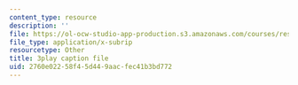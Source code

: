 ```yaml
---
content_type: resource
description: ''
file: https://ol-ocw-studio-app-production.s3.amazonaws.com/courses/res-15-003-shaping-the-future-of-work-15-662x-spring-2016/2760e02258f45d449aacfec41b3bd772_l-bSkqJ6ytE.vtt
file_type: application/x-subrip
resourcetype: Other
title: 3play caption file
uid: 2760e022-58f4-5d44-9aac-fec41b3bd772
---
```

